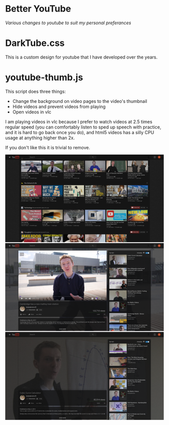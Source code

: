 # Better YouTube
*Various changes to youtube to suit my personal preferances*

# DarkTube.css
This is a custom design for youtube that I have developed over the years.

# youtube-thumb.js
This script does three things:

* Change the background on video pages to the video's thumbnail
* Hide videos and prevent videos from playing
* Open videos in vlc

I am playing videos in vlc because I prefer to watch videos at 2.5 times regular speed (you can comfortably listen to sped up speech with practice, and it is hard to go back once you do), and html5 videos has a silly CPU usage at anything higher than 2x.

If you don't like this it is trivial to remove.

![alt text](https://github.com/BlackCapCoder/better-youtube/raw/master/screenshots/imgur-2017_09_14-23:51:37.png)
![alt text](https://github.com/BlackCapCoder/better-youtube/raw/master/screenshots/imgur-2017_09_14-23:52:26.png)
![alt text](https://github.com/BlackCapCoder/better-youtube/raw/master/screenshots/imgur-2017_09_14-23:53:20.png)
